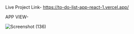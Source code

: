 Live Project Link-
https://to-do-list-app-react-1.vercel.app/

APP VIEW-

![Screenshot (136)](https://github.com/vinayp9399/To_Do_List_App-React/assets/111950221/e0f27d53-5306-4561-8c5a-bd678557b71a)
